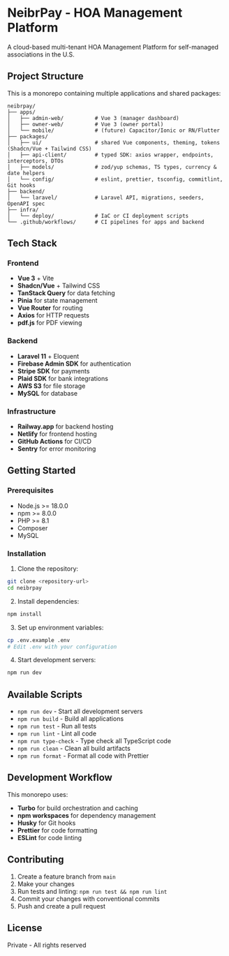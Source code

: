 # NeibrPay - HOA Management Platform

A cloud-based multi-tenant HOA Management Platform for self-managed associations in the U.S.

## Project Structure

This is a monorepo containing multiple applications and shared packages:

```
neibrpay/
├── apps/
│   ├── admin-web/          # Vue 3 (manager dashboard)
│   ├── owner-web/          # Vue 3 (owner portal)
│   └── mobile/             # (future) Capacitor/Ionic or RN/Flutter
├── packages/
│   ├── ui/                 # shared Vue components, theming, tokens (Shadcn/Vue + Tailwind CSS)
│   ├── api-client/         # typed SDK: axios wrapper, endpoints, interceptors, DTOs
│   ├── models/             # zod/yup schemas, TS types, currency & date helpers
│   └── config/             # eslint, prettier, tsconfig, commitlint, Git hooks
├── backend/
│   └── laravel/            # Laravel API, migrations, seeders, OpenAPI spec
├── infra/
│   └── deploy/             # IaC or CI deployment scripts
└── .github/workflows/      # CI pipelines for apps and backend
```

## Tech Stack

### Frontend

- **Vue 3** + Vite
- **Shadcn/Vue** + Tailwind CSS
- **TanStack Query** for data fetching
- **Pinia** for state management
- **Vue Router** for routing
- **Axios** for HTTP requests
- **pdf.js** for PDF viewing

### Backend

- **Laravel 11** + Eloquent
- **Firebase Admin SDK** for authentication
- **Stripe SDK** for payments
- **Plaid SDK** for bank integrations
- **AWS S3** for file storage
- **MySQL** for database

### Infrastructure

- **Railway.app** for backend hosting
- **Netlify** for frontend hosting
- **GitHub Actions** for CI/CD
- **Sentry** for error monitoring

## Getting Started

### Prerequisites

- Node.js >= 18.0.0
- npm >= 8.0.0
- PHP >= 8.1
- Composer
- MySQL

### Installation

1. Clone the repository:

```bash
git clone <repository-url>
cd neibrpay
```

2. Install dependencies:

```bash
npm install
```

3. Set up environment variables:

```bash
cp .env.example .env
# Edit .env with your configuration
```

4. Start development servers:

```bash
npm run dev
```

## Available Scripts

- `npm run dev` - Start all development servers
- `npm run build` - Build all applications
- `npm run test` - Run all tests
- `npm run lint` - Lint all code
- `npm run type-check` - Type check all TypeScript code
- `npm run clean` - Clean all build artifacts
- `npm run format` - Format all code with Prettier

## Development Workflow

This monorepo uses:

- **Turbo** for build orchestration and caching
- **npm workspaces** for dependency management
- **Husky** for Git hooks
- **Prettier** for code formatting
- **ESLint** for code linting

## Contributing

1. Create a feature branch from `main`
2. Make your changes
3. Run tests and linting: `npm run test && npm run lint`
4. Commit your changes with conventional commits
5. Push and create a pull request

## License

Private - All rights reserved
